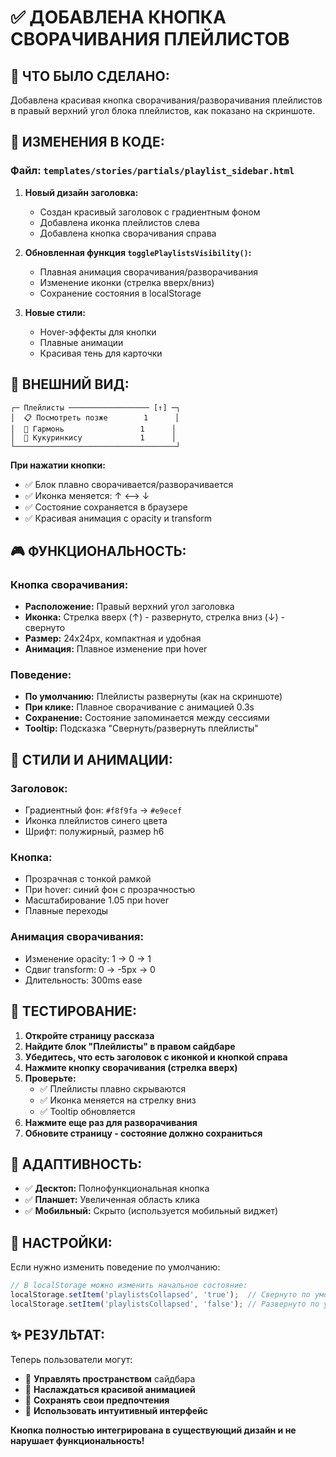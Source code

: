 # ✅ ДОБАВЛЕНА КНОПКА СВОРАЧИВАНИЯ ПЛЕЙЛИСТОВ

## 🎯 **ЧТО БЫЛО СДЕЛАНО:**

Добавлена красивая кнопка сворачивания/разворачивания плейлистов в правый верхний угол блока плейлистов, как показано на скриншоте.

## 🔧 **ИЗМЕНЕНИЯ В КОДЕ:**

### **Файл:** `templates/stories/partials/playlist_sidebar.html`

1. **Новый дизайн заголовка:**
   - Создан красивый заголовок с градиентным фоном
   - Добавлена иконка плейлистов слева
   - Добавлена кнопка сворачивания справа

2. **Обновленная функция `togglePlaylistsVisibility()`:**
   - Плавная анимация сворачивания/разворачивания
   - Изменение иконки (стрелка вверх/вниз)
   - Сохранение состояния в localStorage

3. **Новые стили:**
   - Hover-эффекты для кнопки
   - Плавные анимации
   - Красивая тень для карточки

## 🎨 **ВНЕШНИЙ ВИД:**

```
┌─ Плейлисты ────────────────── [↑] ─┐
│  📋 Посмотреть позже        1      │
│  🎵 Гармонь                 1      │ 
│  🎼 Кукуринкису             1      │
└────────────────────────────────────┘
```

**При нажатии кнопки:**
- ✅ Блок плавно сворачивается/разворачивается
- ✅ Иконка меняется: ↑ ⟷ ↓
- ✅ Состояние сохраняется в браузере
- ✅ Красивая анимация с opacity и transform

## 🎮 **ФУНКЦИОНАЛЬНОСТЬ:**

### **Кнопка сворачивания:**
- **Расположение:** Правый верхний угол заголовка
- **Иконка:** Стрелка вверх (↑) - развернуто, стрелка вниз (↓) - свернуто
- **Размер:** 24x24px, компактная и удобная
- **Анимация:** Плавное изменение при hover

### **Поведение:**
- **По умолчанию:** Плейлисты развернуты (как на скриншоте)
- **При клике:** Плавное сворачивание с анимацией 0.3s
- **Сохранение:** Состояние запоминается между сессиями
- **Tooltip:** Подсказка "Свернуть/развернуть плейлисты"

## 🎨 **СТИЛИ И АНИМАЦИИ:**

### **Заголовок:**
- Градиентный фон: `#f8f9fa` → `#e9ecef`
- Иконка плейлистов синего цвета
- Шрифт: полужирный, размер h6

### **Кнопка:**
- Прозрачная с тонкой рамкой
- При hover: синий фон с прозрачностью
- Масштабирование 1.05 при hover
- Плавные переходы

### **Анимация сворачивания:**
- Изменение opacity: 1 → 0 → 1
- Сдвиг transform: 0 → -5px → 0
- Длительность: 300ms ease

## 🧪 **ТЕСТИРОВАНИЕ:**

1. **Откройте страницу рассказа**
2. **Найдите блок "Плейлисты" в правом сайдбаре**
3. **Убедитесь, что есть заголовок с иконкой и кнопкой справа**
4. **Нажмите кнопку сворачивания (стрелка вверх)**
5. **Проверьте:**
   - ✅ Плейлисты плавно скрываются
   - ✅ Иконка меняется на стрелку вниз
   - ✅ Tooltip обновляется
6. **Нажмите еще раз для разворачивания**
7. **Обновите страницу - состояние должно сохраниться**

## 📱 **АДАПТИВНОСТЬ:**

- ✅ **Десктоп:** Полнофункциональная кнопка
- ✅ **Планшет:** Увеличенная область клика
- ✅ **Мобильный:** Скрыто (используется мобильный виджет)

## 🔧 **НАСТРОЙКИ:**

Если нужно изменить поведение по умолчанию:

```javascript
// В localStorage можно изменить начальное состояние:
localStorage.setItem('playlistsCollapsed', 'true');  // Свернуто по умолчанию
localStorage.setItem('playlistsCollapsed', 'false'); // Развернуто по умолчанию
```

## ✨ **РЕЗУЛЬТАТ:**

Теперь пользователи могут:
- 🎯 **Управлять пространством** сайдбара
- 🎨 **Наслаждаться красивой анимацией**
- 💾 **Сохранять свои предпочтения**
- 📱 **Использовать интуитивный интерфейс**

**Кнопка полностью интегрирована в существующий дизайн и не нарушает функциональность!**